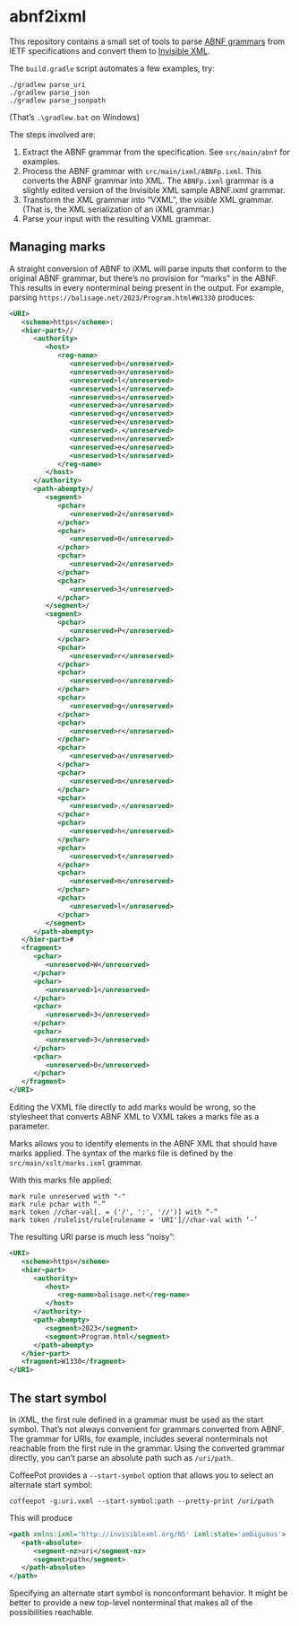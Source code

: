 # abnf2ixml

This repository contains a small set of tools to parse
[ABNF grammars](https://www.rfc-editor.org/rfc/rfc5234)
from IETF specifications and convert them to
[Invisible XML](https://invisiblexml.org/).

The `build.gradle` script automates a few examples, try:

```
./gradlew parse_uri
./gradlew parse_json
./gradlew parse_jsonpath
```

(That’s `.\gradlew.bat` on Windows)

The steps involved are:

1. Extract the ABNF grammar from the specification. See
   `src/main/abnf` for examples.
2. Process the ABNF grammar with `src/main/ixml/ABNFp.ixml`. This converts
   the ABNF grammar into XML. The `ABNFp.ixml` grammar is a slightly edited
   version of the Invisible XML sample ABNF.ixml grammar.
3. Transform the XML grammar into “VXML”, the _visible_ XML grammar. (That is,
   the XML serialization of an iXML grammar.)
4. Parse your input with the resulting VXML grammar.

## Managing marks

A straight conversion of ABNF to iXML will parse inputs that conform
to the original ABNF grammar, but there’s no provision for “marks” in
the ABNF. This results in every nonterminal being present in the
output. For example, parsing
`https://balisage.net/2023/Program.html#W1330` produces:

```xml
<URI>
   <scheme>https</scheme>:
   <hier-part>//
      <authority>
         <host>
            <reg-name>
               <unreserved>b</unreserved>
               <unreserved>a</unreserved>
               <unreserved>l</unreserved>
               <unreserved>i</unreserved>
               <unreserved>s</unreserved>
               <unreserved>a</unreserved>
               <unreserved>g</unreserved>
               <unreserved>e</unreserved>
               <unreserved>.</unreserved>
               <unreserved>n</unreserved>
               <unreserved>e</unreserved>
               <unreserved>t</unreserved>
            </reg-name>
         </host>
      </authority>
      <path-abempty>/
         <segment>
            <pchar>
               <unreserved>2</unreserved>
            </pchar>
            <pchar>
               <unreserved>0</unreserved>
            </pchar>
            <pchar>
               <unreserved>2</unreserved>
            </pchar>
            <pchar>
               <unreserved>3</unreserved>
            </pchar>
         </segment>/
         <segment>
            <pchar>
               <unreserved>P</unreserved>
            </pchar>
            <pchar>
               <unreserved>r</unreserved>
            </pchar>
            <pchar>
               <unreserved>o</unreserved>
            </pchar>
            <pchar>
               <unreserved>g</unreserved>
            </pchar>
            <pchar>
               <unreserved>r</unreserved>
            </pchar>
            <pchar>
               <unreserved>a</unreserved>
            </pchar>
            <pchar>
               <unreserved>m</unreserved>
            </pchar>
            <pchar>
               <unreserved>.</unreserved>
            </pchar>
            <pchar>
               <unreserved>h</unreserved>
            </pchar>
            <pchar>
               <unreserved>t</unreserved>
            </pchar>
            <pchar>
               <unreserved>m</unreserved>
            </pchar>
            <pchar>
               <unreserved>l</unreserved>
            </pchar>
         </segment>
      </path-abempty>
   </hier-part>#
   <fragment>
      <pchar>
         <unreserved>W</unreserved>
      </pchar>
      <pchar>
         <unreserved>1</unreserved>
      </pchar>
      <pchar>
         <unreserved>3</unreserved>
      </pchar>
      <pchar>
         <unreserved>3</unreserved>
      </pchar>
      <pchar>
         <unreserved>0</unreserved>
      </pchar>
   </fragment>
</URI>
```

Editing the VXML file directly to add marks would be wrong, so the
stylesheet that converts ABNF XML to VXML takes a marks file as a
parameter.

Marks allows you to identify elements in the ABNF XML that should have
marks applied. The syntax of the marks file is defined by the
`src/main/xslt/marks.ixml` grammar.

With this marks file applied:

```
mark rule unreserved with "-"
mark rule pchar with “-”
mark token //char-val[. = ('/', ':', '//')] with “-”
mark token /rulelist/rule[rulename = 'URI']//char-val with ‘-’
```

The resulting URI parse is much less “noisy”:

```xml
<URI>
   <scheme>https</scheme>
   <hier-part>
      <authority>
         <host>
            <reg-name>balisage.net</reg-name>
         </host>
      </authority>
      <path-abempty>
         <segment>2023</segment>
         <segment>Program.html</segment>
      </path-abempty>
   </hier-part>
   <fragment>W1330</fragment>
</URI>
```

## The start symbol

In iXML, the first rule defined in a grammar must be used as the start
symbol. That’s not always convenient for grammars converted from ABNF.
The grammar for URIs, for example, includes several nonterminals not
reachable from the first rule in the grammar. Using the converted
grammar directly, you can’t parse an absolute path such as `/uri/path`.

CoffeePot provides a
`--start-symbol` option that allows you to select an alternate start
symbol:

```
coffeepot -g:uri.vxml --start-symbol:path --pretty-print /uri/path
```

This will produce

```xml
<path xmlns:ixml='http://invisiblexml.org/NS' ixml:state='ambiguous'>
   <path-absolute>
      <segment-nz>uri</segment-nz>
      <segment>path</segment>
   </path-absolute>
</path>
```

Specifying an alternate start symbol is nonconformant behavior. It
might be better to provide a new top-level nonterminal that makes all
of the possibilities reachable.

